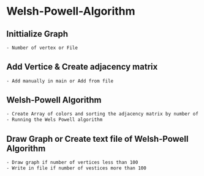 # Welsh-Powell-Algorithm

## Inittialize Graph
```bash
- Number of vertex or File
```

## Add Vertice & Create adjacency matrix
```bash
- Add manually in main or Add from file 
```

## Welsh-Powell Algorithm
```bash
- Create Array of colors and sorting the adjacency matrix by number of adjacencies
- Running the Wels Powell algorithm
```

## Draw Graph or Create text file of Welsh-Powell Algorithm
```bash
- Draw graph if number of vertices less than 100
- Write in file if number of vestices more than 100
```
